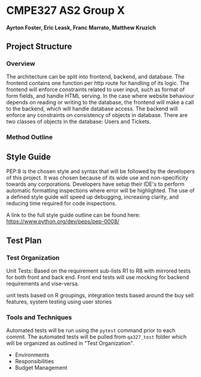 # CMPE327 AS2 Group X
#### Ayrton Foster, Eric Leask, Franc Marrato, Matthew Kruzich
## Project Structure
### Overview
The architecture can be split into frontend, backend, and database. The frontend contains one function per http route 
for handling of its logic. The frontend will enforce constraints related to user input, such as format of form fields, 
and handle HTML serving. In the case where website behaviour depends on reading or writing to the database, the 
frontend will make a call to the backend, which will handle database access. The backend will enforce any constraints 
on consistency of objects in database. There are two classes of objects in the database: Users and Tickets.
### Method Outline

## Style Guide
PEP:8 is the chosen style and syntax that will be followed by the developers of this project. It was chosen because of 
its wide use and non-specificity towards any corporations. Developers have setup their IDE's to perform automatic 
formatting inspections where error will be highlighted. The use of a defined style guide will speed up debugging, 
increasing clarity, and reducing time required for code inspections.

A link to the full style guide outline can be found here: https://www.python.org/dev/peps/pep-0008/ 
## Test Plan
### Test Organization
Unit Tests: Based on the requirement sub-lists R1 to R8 with mirrored tests for both front and back end. Front end 
tests will use mocking for backend requirements and vise-versa.
 
unit tests based on R groupings, integration tests based around the buy sell features, system testing using user 
stories
### Tools and Techniques
Automated tests will be run using the ```pytest``` command prior to each commit. The automated tests will be pulled 
from ```qa327_test``` folder which will be organized as outlined in "Test Organization".

- Environments
- Responsibilities
- Budget Management